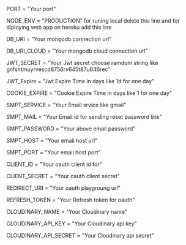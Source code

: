 PORT = "Your port"

NODE_ENV = "PRODUCTION" for runing local delete this line and for diploying web app on heroku add this line

DB_URI = "Your mongodb connection url"

DB_URI_CLOUD = "Your mongodb cloud connection url"

JWT_SECRET = "Your Jwt secret choose ramdom string like gnfshtmuyrvescd8756rv645t87u646rec"

JWT_Expire = "Jwt Expire Time in days like 1d for one day"

COOKIE_EXPIRE = "Cookie Expire Time in days like 1 for one day"

SMPT_SERVICE = "Your Email srvice like gmail"

SMPT_MAIL = "Your Email id for sending reset password link"

SMPT_PASSWORD = "Your above email password"

SMPT_HOST = "Your email host url"

SMPT_PORT = "Your email host port"

CLIENT_ID = "Your oauth client id for"

CLIENT_SECRET = "Your oauth client secret"

REDIRECT_URI = "Your oauth playgroung url"

REFRESH_TOKEN = "Your Refresh token for oauth"

CLOUDINARY_NAME = "Your Cloudinary name"

CLOUDINARY_API_KEY = "Your Cloudinary api key"

CLOUDINARY_API_SECRET = "Your Cloudinary api secret"
